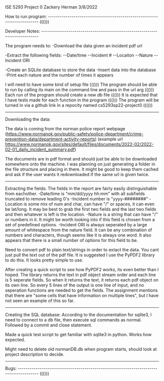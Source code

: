 ISE 5293 
Project 0
Zackery Herman
3/8/2022

How to run program: -------------------------------------------------------------------------
((()))

Developer Notes: ----------------------------------------------------------------------------

The program needs to:
-Download the data given an incident pdf url

-Extract the following fields:
--Date/time
--Incident #
--Locaiton
--Nature
--Incident ORI

-Create an SQLite database to store the data
-Insert data into the database
-Print each nature and the number of times it appears

I will need to have some kind of setup file ((()))
The program should be able to run by calling its main on the command line and pass in the url arg ((()))
Each run of the program should create a new db file ((()))
It is expected that I have tests made for each function in the program ((()))
The program will be turned in via a github link in a repocity named cs5293sp22-project0 ((()))

-------------------------------------
Downloading the data:

The data is coming from the norman police report webpage (https://www.normanok.gov/public-safety/police-department/crime-prevention-data/department-activity-reports)
(example url https://www.normanok.gov/sites/default/files/documents/2022-02/2022-02-01_daily_incident_summary.pdf)

The documents are in pdf format and should just be able to be downloaded somewhere onto the machine. I was planning on just generating a folder in the file structure and placing in there. It might be good to keep them cached and ask if the user wants it redownloaded if the same url is given twice.

-------------------------------------
Extracting the fields:
The fields in the report are fairly easily distinguishable from eachother. 
-Date/time is "mm/dd/yyyy hh:mm" with all subfields truncated to remove leading 0's
-Incident number is "yyyy-########"
-Location is some mix of num and char, can have "/" or spaces, it can even be lat/long. It may be best to grab the first two fields and the last two fields and then whatever is left is the location.
-Nature is a string that can have "/" or numbers in it. It might be worth looking into if this field is chosen from a set of predefined options.
-Incident ORI is always seperated by a large amount of whitespace from the nature field. It can be any combination of numbers and characters, though seems like it is always one word. It also appears that there is a small number of options for this field to be.

Need to convert pdf to plain text/strings in order to extact the data. You cant just pull the text out of the pdf file. It is suggested I use the PyPDF2 library to do this. It looks pretty simple to use.

After creating a quick script to see how PyPDF2 works, its even better than I hoped. The library returns the text in pdf object stream order and each line is 5 seperate fields. So when it returns the text, it returns each pdf object on its own line. So every 5 lines of the output is one line of input, and no seperation functions are needed to get the fields. The assignment mentions that there are "some cells that have information on multiple lines", but I have not seen an example of this so far.

--------------------------------------
Creating the SQL database:
According to the documentation for sqlite3, I need to connect to a db file, then execute sql commands as normal. Followed by a commit and close statement.

Made a quick test script to get familiar with sqlite3 in python. Works how expected. 

Might need to delete old normanDB.db when program starts, should look at project description to decide.

---------------------------------------


Bugs: ----------------------------------------------------------------------------------------
((()))